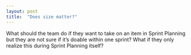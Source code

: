 ```yaml
---
layout: post
title:  "Does size matter?"
---
```


What should the team do if they want to take on an item in Sprint Planning but they are not sure if it’s doable within one sprint? What if they only realize this during Sprint Planning itself?